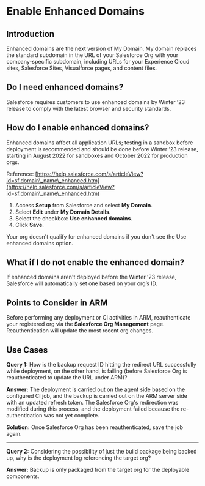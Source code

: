# Enable Enhanced Domains

## Introduction <a href="#introduction" id="introduction"></a>

Enhanced domains are the next version of My Domain. My domain replaces the standard subdomain in the URL of your Salesforce Org with your company-specific subdomain, including URLs for your Experience Cloud sites, Salesforce Sites, Visualforce pages, and content files.

## Do I need enhanced domains? <a href="#do-i-need-enhanced-domains" id="do-i-need-enhanced-domains"></a>

Salesforce requires customers to use enhanced domains by Winter ’23 release to comply with the latest browser and security standards.

## How do I enable enhanced domains? <a href="#how-do-i-enable-enhanced-domains" id="how-do-i-enable-enhanced-domains"></a>

Enhanced domains affect all application URLs; testing in a sandbox before deployment is recommended and should be done before Winter ’23 release, starting in August 2022 for sandboxes and October 2022 for production orgs.

Reference: [https://help.salesforce.com/s/articleView?id=sf.domain\_name\_enhanced.htm](https://help.salesforce.com/s/articleView?id=sf.domain\_name\_enhanced.htm)

1. Access **Setup** from Salesforce and select **My Domain**.
2. Select **Edit** under **My Domain Details**.
3. Select the checkbox: **Use enhanced domains**.
4. Click **Save**.

Your org doesn't qualify for enhanced domains if you don't see the Use enhanced domains option.

## What if I do not enable the enhanced domain? <a href="#what-if-i-do-not-enable-the-enhanced-domain" id="what-if-i-do-not-enable-the-enhanced-domain"></a>

If enhanced domains aren't deployed before the Winter ’23 release, Salesforce will automatically set one based on your org’s ID.

## Points to Consider in ARM <a href="#points-to-consider-in-arm" id="points-to-consider-in-arm"></a>

Before performing any deployment or CI activities in ARM, reauthenticate your registered org via the **Salesforce Org Management** page. Reauthentication will update the most recent org changes.

## Use Cases <a href="#use-cases" id="use-cases"></a>

**Query 1:** How is the backup request ID hitting the redirect URL successfully while deployment, on the other hand, is failing (before Salesforce Org is reauthenticated to update the URL under ARM)?

**Answer:** The deployment is carried out on the agent side based on the configured CI job, and the backup is carried out on the ARM server side with an updated refresh token. The Salesforce Org's redirection was modified during this process, and the deployment failed because the re-authentication was not yet complete.

**Solution:** Once Salesforce Org has been reauthenticated, save the job again.

***

**Query 2:** Considering the possibility of just the build package being backed up, why is the deployment log referencing the target org?

**Answer:** Backup is only packaged from the target org for the deployable components.

